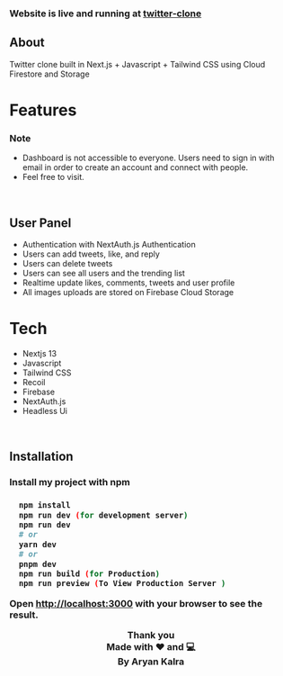 <h3>Website is live and running at  <a href="https://twitter-clone-j0wqfx5i6-a-ryan-kalra.vercel.app/">twitter-clone</a>
</h3>

<h2>About</h2>
Twitter clone built in Next.js + Javascript + Tailwind CSS using Cloud Firestore and Storage

</br>
<h1>Features</h1>

<h3>Note</h3>
<ul>
<li>Dashboard is not accessible to everyone. Users need to sign in with email in order to create an account and connect with people. </li>
<li>Feel free to visit.</li>
</ul>
</br>

<h2>User Panel</h2>

<ul>
<li>Authentication with NextAuth.js Authentication</li>
<li>Users can add tweets, like, and reply</li>
<li>Users can delete tweets</li>
<li>Users can see all users and the trending list</li>
<li>Realtime update likes, comments, tweets and user profile</li>
<li>All images uploads are stored on Firebase Cloud Storage</li>
</ul>

<h1>Tech</h1>
<ul>
<li>Nextjs 13</li>
<li>Javascript</li>
<li>Tailwind CSS</li>
<li>Recoil</li>
<li>Firebase</li>
<li>NextAuth.js</li>
<li>Headless Ui</li>
</ul>

</br>

<h2>Installation</h2>
<h3>Install my project with npm<h3>

```bash
  npm install
  npm run dev (for development server)
  npm run dev
  # or
  yarn dev
  # or
  pnpm dev
  npm run build (for Production)
  npm run preview (To View Production Server )

```

Open <a href='http://localhost:3000'>http://localhost:3000</a> with your browser to see the result.

<div align="center">

Thank you\
Made with ❤️ and 💻\
By Aryan Kalra

</div>
